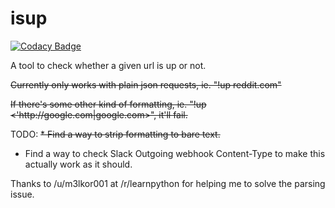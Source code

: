 # isup

[![Codacy Badge](https://www.codacy.com/project/badge/2a784e717c714e71b809a1b4bcf5d3fa)](https://www.codacy.com/public/app33805610/isup)

A tool to check whether a given url is up or not.



~~Currently only works with plain json requests, ie. "!up reddit.com"~~

~~If there's some other kind of formatting, ie. "!up <'http:\/\/google.com|google.com>", it'll fail.~~

TODO:
~~* Find a way to strip formatting to bare text.~~ 
* Find a way to check Slack Outgoing webhook Content-Type to make this actually work as it should.

Thanks to /u/m3lkor001 at /r/learnpython for helping me to solve the parsing issue. 
